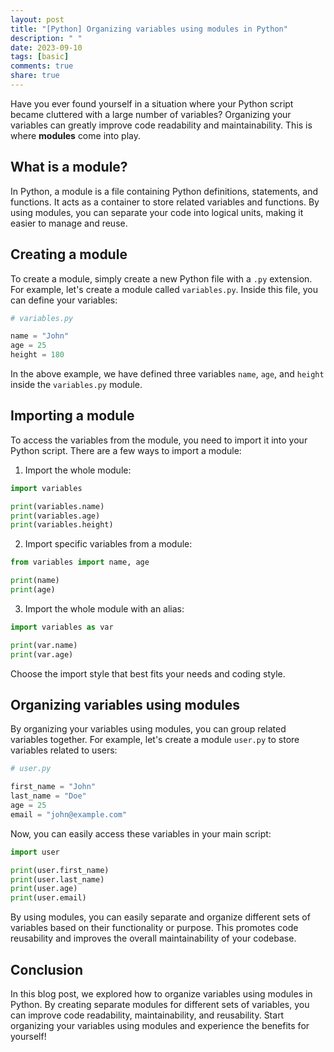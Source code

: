 ```yaml
---
layout: post
title: "[Python] Organizing variables using modules in Python"
description: " "
date: 2023-09-10
tags: [basic]
comments: true
share: true
---
```


Have you ever found yourself in a situation where your Python script became cluttered with a large number of variables? Organizing your variables can greatly improve code readability and maintainability. This is where **modules** come into play.

## What is a module?

In Python, a module is a file containing Python definitions, statements, and functions. It acts as a container to store related variables and functions. By using modules, you can separate your code into logical units, making it easier to manage and reuse.

## Creating a module

To create a module, simply create a new Python file with a `.py` extension. For example, let's create a module called `variables.py`. Inside this file, you can define your variables:

```python
# variables.py

name = "John"
age = 25
height = 180
```

In the above example, we have defined three variables `name`, `age`, and `height` inside the `variables.py` module.

## Importing a module

To access the variables from the module, you need to import it into your Python script. There are a few ways to import a module:

1. Import the whole module:

```python
import variables

print(variables.name)
print(variables.age)
print(variables.height)
```

2. Import specific variables from a module:

```python
from variables import name, age

print(name)
print(age)
```

3. Import the whole module with an alias:

```python
import variables as var

print(var.name)
print(var.age)
```

Choose the import style that best fits your needs and coding style.

## Organizing variables using modules

By organizing your variables using modules, you can group related variables together. For example, let's create a module `user.py` to store variables related to users:

```python
# user.py

first_name = "John"
last_name = "Doe"
age = 25
email = "john@example.com"
```

Now, you can easily access these variables in your main script:

```python
import user

print(user.first_name)
print(user.last_name)
print(user.age)
print(user.email)
```

By using modules, you can easily separate and organize different sets of variables based on their functionality or purpose. This promotes code reusability and improves the overall maintainability of your codebase.

## Conclusion

In this blog post, we explored how to organize variables using modules in Python. By creating separate modules for different sets of variables, you can improve code readability, maintainability, and reusability. Start organizing your variables using modules and experience the benefits for yourself!